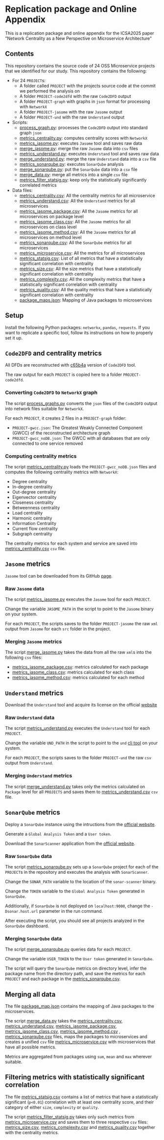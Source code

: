 # Replication package and Online Appendix

This is a replication package and online appendix for the ICSA2025 paper "Network Centrality as a New Perspective on Microservice Architecture"

## Contents
This repository contains the source code of 24 OSS Microservice projects that we identified for our study.
This repository contains the following:
- For 24 `PROJECT`s:
  - A folder called `PROJECT` with the projects source code at the commit we performed the analysis on
  - A folder `PROJECT-code2dfd` with the raw `Code2DFD` output
  - A folder `PROJECT-graph` with graphs in `json` format for processing with `NetworkX`
  - A folder `PROJECT-jasome` with the raw `Jasome` output
  - A folder `PROJECT-und` with the raw `Understand` output
- Scripts:
  - [process_graph.py](process_graphs.py): processes the `Code2DFD` output into standard graph `json`
  - [metrics_centrality.py](metrics_centrality.py): computes centrality scores with `NetworkX`
  - [metrics_jasome.py](metrics_jasome.py): executes `Jasome` tool and saves raw data
  - [merge_jasome.py](merge_jasome.py): merge the raw `Jasome` data into `csv` files
  - [metrics_understand.py](metrics_understand.py): executes `Understand` tool and saves raw data
  - [merge_understand.py](merge_understand.py): merge the raw `Understand` data into a `csv` file
  - [metrics_sonarqube.py](metrics_sonarqube.py): executes `SonarQube` analysis
  - [merge_sonarqube.py](merge_sonarqube.py): put the `SonarQube` data into a `csv` file
  - [merge_data.py](merge_data.py): merge all metrics into a single `csv` file
  - [metrics_filter_statsig.py](metrics_filter_statsig.py): keep only the statistically significantly correlated metrics
- Data files:
  - [metrics_centrality.csv](metrics_centrality.csv): All the centrality metrics for all microservice
  - [metrics_understand.csv](metrics_understand.csv): All the `Understand` metrics for all microservices
  - [metrics_jasome_package.csv](metrics_jasome_package.csv): All the `Jasome` metrics for all microservices on package level
  - [metrics_jasome_class.csv](metrics_jasome_class.csv): All the `Jasome` metrics for all microservices on class level
  - [metrics_jasome_method.csv](metrics_jasome_method.csv): All the `Jasome` metrics for all microservices on method level
  - [metrics_sonarqube.csv](metrics_sonarqube.csv): All the `SonarQube` metrics for all microservices
  - [metrics_microservice.csv](metrics_microservice.csv): All the metrics for all microservices
  - [metrics_statsig.csv](metrics_statsig.csv): List of all metrics that have a statistically significant correlation with centrality
  - [metrics_size.csv](metrics_size.csv): All the size metrics that have a statistically significant correlation with centrality
  - [metrics_complexity.csv](metrics_complexity.csv): All the complexity metrics that have a statistically significant correlation with centrality
  - [metrics_quality.csv](metrics_quality.csv): All the quality metrics that have a statistically significant correlation with centrality
  - [package_maps.json](package_map.json): Mapping of Java packages to microservices

## Setup
Install the following Python packages: `networkx`, `pandas`, `requests`.
If you want to replicate a specific tool, follow its instructions on how to properly set it up.

##  `Code2DFD` and centrality metrics
All DFDs are reconstructed with [c65b4a](https://github.com/tuhh-softsec/code2DFD/tree/c65b4a081ed2ca1618319e5dabf9ecf590988059) version of `Code2DFD` tool.

The raw output for each `PROJECT` is copied here to a folder `PROJECT-code2dfd`.

### Converting `Code2DFD` to `NetworkX` graph
The script [process_graphs.py](process_graphs.py) converts the `json` files of the `Code2DFD` output into
network files suitable for `NetworkX`.

For each `PROJECT`, it creates 2 files in a `PROJECT-graph` folder:
- `PROJECT-gwcc.json`: The Greatest Weakly Connected Component (GWCC) of the reconstructed architecture graph
- `PROJECT-gwcc_noDB.json`: The GWCC with all databases that are only connected to one service removed

### Computing centrality metrics

The script [metrics_centrality.py](metrics_centrality.py) loads the `PROJECT-gwcc_noDB.json` files and computes the following centrality metrics with `NetworkX`:
- Degree centrality
- In-degree centrality
- Out-degree centrality
- Eigenvector centrality
- Closeness centrality
- Betweenness centrality
- Load centrality
- Harmonic centrality
- Information Centrality
- Current flow centrality
- Subgraph centrality

The centrality metrics for each system and service are saved into [metrics_centrality.csv](metrics_centrality.csv) `csv` file.

## `Jasome` metrics

`Jasome` tool can be downloaded from its GitHub [page](https://github.com/rodhilton/jasome).

### Raw `Jasome` data
The script [metrics_jasome.py](metrics_jasome.py) executes the `Jasome` tool for each `PROJECT`.

Change the variable `JASOME_PATH` in the script to point to the `Jasome` binary on your system.

For each `PROJECT`, the scripts saves to the folder `PROJECT-jasome` the raw `xml` output from `Jasome` for each `src` folder in the project. 

### Merging `Jasome` metrics

The script [merge_jasome.py](merge_jasome.py) takes the data from all the raw `xml`s into the following `csv` files:
- [metrics_jasome_package.csv](metrics_jasome_package.csv): metrics calculated for each package
- [metrics_jasome_class.csv](metrics_jasome_class.csv): metrics calculated for each class
- [metrics_jasome_method.csv](metrics_jasome_method.csv): metrics calculated for each method

## `Understand` metrics

Download the `Understand` tool and acquire its license on the official [website](https://scitools.com/)

### Raw `Understand` data

The script [metrics_understand.py](metrics_understand.py) executes the `Understand` tool for each `PROJECT`.

Change the variable `UND_PATH` in the script to point to the `und` [cli tool](https://support.scitools.com/support/solutions/articles/70000582798-using-understand-from-the-command-line-with-und) on your system.

For each `PROJECT`, the scripts saves to the folder `PROJECT-und` the raw `csv` output from `Understand`.

### Merging `Understand` metrics

The script [merge_understand.py](merge_understand.py) takes only the metrics calculated on `Package` level for all
`PROJECTS` and saves them to [metrics_understand.csv](metrics_understand.csv) `csv` file.


## `SonarQube` metrics

Deploy a `SonarQube` instance using the intructions from the [official website](https://docs.sonarsource.com/sonarqube/latest/setup-and-upgrade/install-the-server/introduction/).

Generate a `Global Analysis Token` and a `User token`.

Download the `SonarScanner` application from the [official website](https://docs.sonarsource.com/sonarqube/9.9/analyzing-source-code/scanners/sonarscanner/).

### Raw `SonarQube` data

The script [metrics_sonarqube.py](metrics_sonarqube.py) sets up a `SonarQube` project for each of the `PROJECT`s
in the repository and executes the analysis with `SonarScanner`.

Change the `SONAR_PATH` variable to the location of the `sonar-scanner` binary.

Change the `TOKEN` variable to the `Global Analysis Token` generated in `SonarQube`.

Additionally, if `SonarQube` is not deployed on `localhost:9000`, change the `-Dsonar.host.url` parameter in the run command.

After executing the script, you should see all projects analyzed in the `SonarQube` dashboard.

### Merging `SonarQube` data

The script [merge_sonarqube.py](merge_sonarqube.py) queries data for each `PROJECT`.

Change the variable `USER_TOKEN` to the `User token` generated in `SonarQube`.

The script will query the `SonarQube` metrics on directory level, infer the package name from the directory path,
and save the metrics for each `PROJECT` and each package in the [metrics_sonarqube.csv](metrics_sonarqube.csv).

## Merging all data

The file [package_map.json](package_map.json) contains the mapping of Java packages to the microservices.

The script [merge_data.py](merge_data.py) takes the [metrics_centrality.csv](metrics_centrality.csv), [metrics_understand.csv](metrics_understand.csv),
 [metrics_jasome_package.csv](metrics_jasome_package.csv), [metrics_jasome_class.csv](metrics_jasome_class.csv), [metrics_jasome_method.csv](metrics_jasome_method.csv) ,
[metrics_sonarqube.csv](metrics_sonarqube.csv) files, maps the packages to microservices and creates a unified `csv` file [metrics_microservice.csv](metrics_microservice.csv) with microservices that have all possible metrics.

Metrics are aggregated from packages using `sum`, `mean` and `max` wherever suitable.

## Filtering metrics with statistically significant correlation

The file [metrics_statsig.csv](metrics_statsig.csv) contains a list of metrics that have a statistically significant (`p<0.01`)
correlation with at least one centrality score, and their category of either `size`, `complexity` or `quality`.

The script [metrics_filter_statsig.py](metrics_filter_statsig.py) takes only such metrics from [metrics_microservice.csv](metrics_microservice.csv)
and saves them to three respective `csv` files: [metrics_size.csv](metrics_size.csv), [metrics_complexity.csv](metrics_complexity.csv) and [metrics_quality.csv](metrics_quality.csv) together with the centrality metrics.